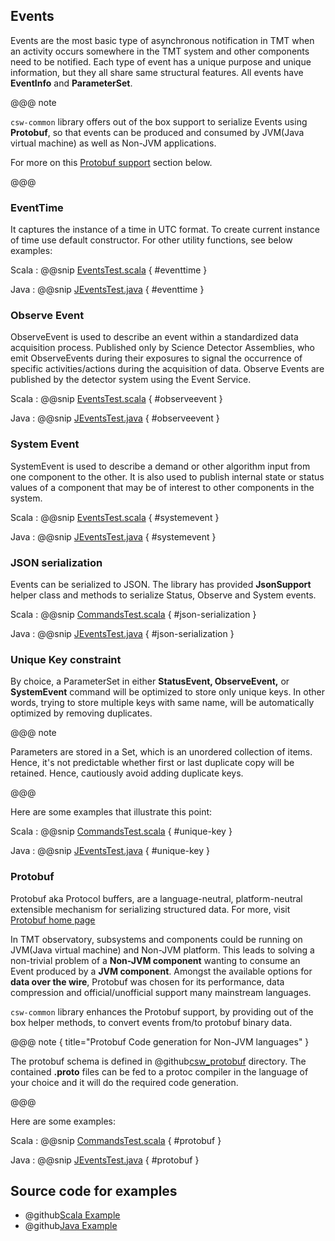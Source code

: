 ## Events

Events are the most basic type of asynchronous notification in TMT when an activity occurs somewhere in the TMT system and other components need to be notified. Each type of event has a unique purpose and unique information, but they all share same structural features. All events have **EventInfo** and **ParameterSet**.

@@@ note

`csw-common` library offers out of the box support to serialize Events using **Protobuf**, so that events can be produced and consumed by JVM(Java virtual machine) as well as Non-JVM applications.

For more on this [Protobuf support](events.html#protobuf) section below.

@@@

### EventTime
It captures the instance of a time in UTC format. To create current instance of time use default constructor. For other utility functions, see below examples:

Scala
:   @@snip [EventsTest.scala](../../../../../examples/src/test/scala/csw/services/messages/EventsTest.scala) { #eventtime }

Java
:   @@snip [JEventsTest.java](../../../../../examples/src/test/java/csw/services/messages/JEventsTest.java) { #eventtime }
   
### Observe Event

ObserveEvent is used to describe an event within a standardized data acquisition process. Published only by Science Detector Assemblies, who emit ObserveEvents during their exposures to signal the occurrence of specific activities/actions during the acquisition of data. Observe Events are published by the detector system using the Event Service.

Scala
:   @@snip [EventsTest.scala](../../../../../examples/src/test/scala/csw/services/messages/EventsTest.scala) { #observeevent }

Java
:   @@snip [JEventsTest.java](../../../../../examples/src/test/java/csw/services/messages/JEventsTest.java) { #observeevent }


### System Event

SystemEvent is used to describe a demand or other algorithm input from one component to the other. It is also used to publish internal state or status values of a component
that may be of interest to other components in the system.

Scala
:   @@snip [EventsTest.scala](../../../../../examples/src/test/scala/csw/services/messages/EventsTest.scala) { #systemevent }

Java
:   @@snip [JEventsTest.java](../../../../../examples/src/test/java/csw/services/messages/JEventsTest.java) { #systemevent }


### JSON serialization
Events can be serialized to JSON. The library has provided **JsonSupport** helper class and methods to serialize Status, Observe and System events.

Scala
:   @@snip [CommandsTest.scala](../../../../../examples/src/test/scala/csw/services/messages/EventsTest.scala) { #json-serialization }

Java
:   @@snip [JEventsTest.java](../../../../../examples/src/test/java/csw/services/messages/JEventsTest.java) { #json-serialization }

### Unique Key constraint

By choice, a ParameterSet in either **StatusEvent, ObserveEvent,** or **SystemEvent** command will be optimized to store only unique keys. In other words, trying to store multiple keys with same name, will be automatically optimized by removing duplicates.

@@@ note

Parameters are stored in a Set, which is an unordered collection of items. Hence, it's not predictable whether first or last duplicate copy will be retained. Hence, cautiously avoid adding duplicate keys.

@@@    

Here are some examples that illustrate this point:

Scala
:   @@snip [CommandsTest.scala](../../../../../examples/src/test/scala/csw/services/messages/EventsTest.scala) { #unique-key }

Java
:   @@snip [JEventsTest.java](../../../../../examples/src/test/java/csw/services/messages/JEventsTest.java) { #unique-key }

### Protobuf

Protobuf aka Protocol buffers, are a language-neutral, platform-neutral extensible mechanism for serializing structured data. For more, visit [Protobuf home page](https://developers.google.com/protocol-buffers/)

In TMT observatory, subsystems and components could be running on JVM(Java virtual machine) and Non-JVM platform. This leads to solving a non-trivial problem of a **Non-JVM component** wanting to consume an Event produced by a **JVM component**. Amongst the available options for **data over the wire**, Protobuf was chosen for its performance, data compression and official/unofficial support many mainstream languages.      

`csw-common` library enhances the Protobuf support, by providing out of the box helper methods, to convert events from/to protobuf binary data.

@@@ note { title="Protobuf Code generation for Non-JVM languages" }

The protobuf schema is defined in @github[csw_protobuf](/csw-common/src/main/protobuf/csw_protobuf/) directory. The contained **.proto** files can be fed to a protoc compiler in the language of your choice and it will do the required code generation.

@@@

Here are some examples:

Scala
:   @@snip [CommandsTest.scala](../../../../../examples/src/test/scala/csw/services/messages/EventsTest.scala) { #protobuf }

Java
:   @@snip [JEventsTest.java](../../../../../examples/src/test/java/csw/services/messages/JEventsTest.java) { #protobuf }

## Source code for examples

* @github[Scala Example](/examples/src/test/scala/csw/services/messages/EventsTest.scala)
* @github[Java Example](/examples/src/test/java/csw/services/messages/JEventsTest.java)